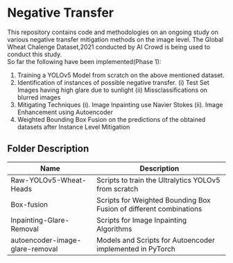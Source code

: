 # Negative Transfer
This repository contains code and methodologies on an ongoing study on various negative transfer
mitigation methods on the image level. The Global Wheat Chalenge Dataset,2021 conducted by AI Crowd is being used to conduct this study.  
So far the following have been implemented(Phase 1):
1. Training a YOLOv5 Model from scratch on the above mentioned dataset.
2. Identification of instances of possible negative transfer.
   (i) Test Set Images having high glare due to sunlight
   (ii) Missclassifications on blurred images
3. Mitigating Techniques 
    (i). Image Inpainting use Navier Stokes
    (ii). Image Enhancement using Autoencoder
4. Weighted Bounding Box Fusion on the predictions of the obtained datasets after Instance Level Mitigation

## Folder Description
|Name|Description|
|-----|--------|
|Raw-YOLOv5-Wheat-Heads|Scripts to train the Ultralytics YOLOv5 from scratch|
|Box-fusion| Scripts for Weighted Bounding Box Fusion of different combinations|
|Inpainting-Glare-Removal|Scripts for Image Inpainting Algorithms|
|autoencoder-image-glare-removal| Models and Scripts for Autoencoder implemented in PyTorch|